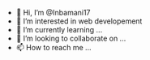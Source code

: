 - 👋 Hi, I’m @Inbamani17
- 👀 I’m interested in web developement
- 🌱 I’m currently learning ...
- 💞️ I’m looking to collaborate on ...
- 📫 How to reach me ...

<!---
Inbamani17/Inbamani17 is a ✨ special ✨ repository because its `README.md` (this file) appears on your GitHub profile.
You can click the Preview link to take a look at your changes.
--->
